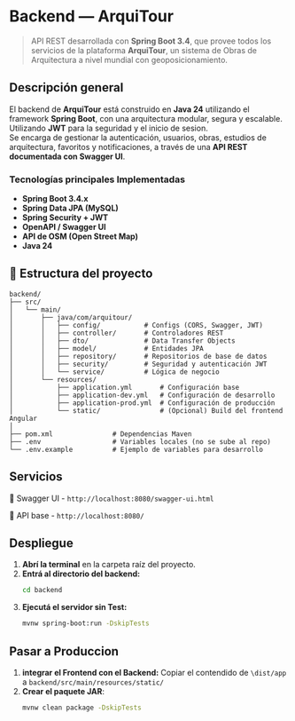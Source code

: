 # Backend — ArquiTour

> API REST desarrollada con **Spring Boot 3.4**, que provee todos los servicios de la plataforma **ArquiTour**, un sistema de Obras de Arquitectura a nivel mundial con geoposicionamiento.


## Descripción general

El backend de **ArquiTour** está construido en **Java 24** utilizando el framework **Spring Boot**, con una arquitectura modular, segura y escalable. Utilizando **JWT** para la seguridad y el inicio de sesion.  
Se encarga de gestionar la autenticación, usuarios, obras, estudios de arquitectura, favoritos y notificaciones, a través de una **API REST documentada con Swagger UI**.

### Tecnologías principales Implementadas

- **Spring Boot 3.4.x**
- **Spring Data JPA (MySQL)**
- **Spring Security + JWT**
- **OpenAPI / Swagger UI**
- **API de OSM (Open Street Map)**
- **Java 24**


## 🧱 Estructura del proyecto

```plaintext
backend/
├── src/
│   └── main/
│       ├── java/com/arquitour/
│       │   ├── config/           # Configs (CORS, Swagger, JWT)
│       │   ├── controller/       # Controladores REST
│       │   ├── dto/              # Data Transfer Objects
│       │   ├── model/            # Entidades JPA
│       │   ├── repository/       # Repositorios de base de datos
│       │   ├── security/         # Seguridad y autenticación JWT
│       │   └── service/          # Lógica de negocio
│       └── resources/
│           ├── application.yml       # Configuración base
│           ├── application-dev.yml   # Configuración de desarrollo
│           ├── application-prod.yml  # Configuración de producción
│           └── static/               # (Opcional) Build del frontend Angular
│
├── pom.xml               # Dependencias Maven
├── .env                  # Variables locales (no se sube al repo)
└── .env.example          # Ejemplo de variables para desarrollo
```

## Servicios

🔹 Swagger UI - `http://localhost:8080/swagger-ui.html`

🔹 API base - `http://localhost:8080/`

## Despliegue
1. **Abrí la terminal** en la carpeta raíz del proyecto.
2. **Entrá al directorio del backend:**
   ```bash
   cd backend
4. **Ejecutá el servidor sin Test:**
   ```bash
   mvnw spring-boot:run -DskipTests
    ```

## Pasar a Produccion
1. **integrar el Frontend con el Backend:** Copiar el contendido de `\dist/app` a `backend/src/main/resources/static/`
2. **Crear el paquete JAR**:
    ```bash
    mvnw clean package -DskipTests
    ```